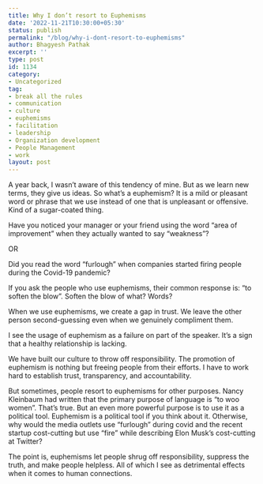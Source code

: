 ```yaml
---
title: Why I don’t resort to Euphemisms
date: '2022-11-21T10:30:00+05:30'
status: publish
permalink: "/blog/why-i-dont-resort-to-euphemisms"
author: Bhagyesh Pathak
excerpt: ''
type: post
id: 1134
category:
- Uncategorized
tag:
- break all the rules
- communication
- culture
- euphemisms
- facilitation
- leadership
- Organization development
- People Management
- work
layout: post
---
```


A year back, I wasn’t aware of this tendency of mine. But as we learn new terms, they give us ideas. So what’s a euphemism? It is a mild or pleasant word or phrase that we use instead of one that is unpleasant or offensive. Kind of a sugar-coated thing.

Have you noticed your manager or your friend using the word “area of improvement” when they actually wanted to say “weakness”?

OR

Did you read the word “furlough” when companies started firing people during the Covid-19 pandemic?

If you ask the people who use euphemisms, their common response is: “to soften the blow”. Soften the blow of what? Words?

When we use euphemisms, we create a gap in trust. We leave the other person second-guessing even when we genuinely compliment them.

I see the usage of euphemism as a failure on part of the speaker. It’s a sign that a healthy relationship is lacking.

We have built our culture to throw off responsibility. The promotion of euphemism is nothing but freeing people from their efforts. I have to work hard to establish trust, transparency, and accountability.

But sometimes, people resort to euphemisms for other purposes. Nancy Kleinbaum had written that the primary purpose of language is “to woo women”. That’s true. But an even more powerful purpose is to use it as a political tool. Euphemism is a political tool if you think about it. Otherwise, why would the media outlets use “furlough” during covid and the recent startup cost-cutting but use “fire” while describing Elon Musk’s cost-cutting at Twitter?

The point is, euphemisms let people shrug off responsibility, suppress the truth, and make people helpless. All of which I see as detrimental effects when it comes to human connections.